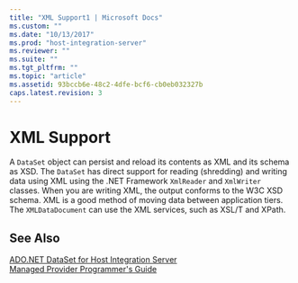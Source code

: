 ```yaml
---
title: "XML Support1 | Microsoft Docs"
ms.custom: ""
ms.date: "10/13/2017"
ms.prod: "host-integration-server"
ms.reviewer: ""
ms.suite: ""
ms.tgt_pltfrm: ""
ms.topic: "article"
ms.assetid: 93bccb6e-48c2-4dfe-bcf6-cb0eb032327b
caps.latest.revision: 3
---
```

# XML Support
A `DataSet` object can persist and reload its contents as XML and its schema as XSD. The `DataSet` has direct support for reading (shredding) and writing data using XML using the .NET Framework `XmlReader` and `XmlWriter` classes. When you are writing XML, the output conforms to the W3C XSD schema. XML is a good method of moving data between application tiers. The `XMLDataDocument` can use the XML services, such as XSL/T and XPath.  
  
## See Also  
 [ADO.NET DataSet for Host Integration Server](../core/ado-net-dataset-for-host-integration-server.md)   
 [Managed Provider Programmer's Guide](../core/managed-provider-programmer-s-guide.md)